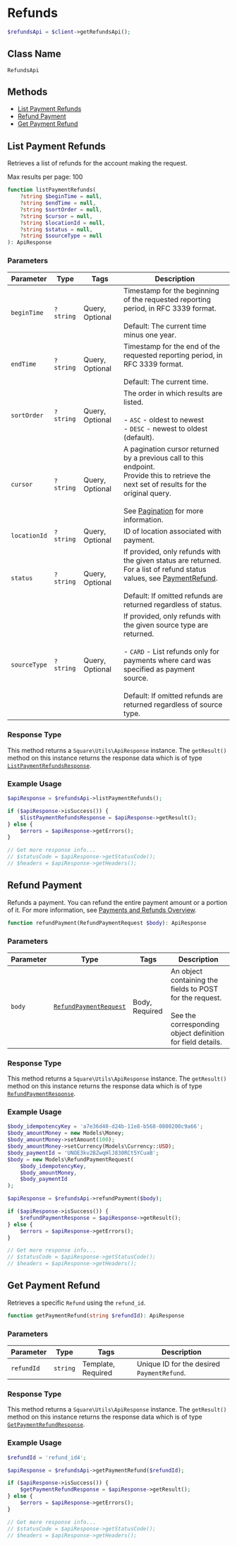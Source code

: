 # Refunds

```php
$refundsApi = $client->getRefundsApi();
```

## Class Name

`RefundsApi`

## Methods

* [List Payment Refunds](/doc/refunds.md#list-payment-refunds)
* [Refund Payment](/doc/refunds.md#refund-payment)
* [Get Payment Refund](/doc/refunds.md#get-payment-refund)

## List Payment Refunds

Retrieves a list of refunds for the account making the request.

Max results per page: 100

```php
function listPaymentRefunds(
    ?string $beginTime = null,
    ?string $endTime = null,
    ?string $sortOrder = null,
    ?string $cursor = null,
    ?string $locationId = null,
    ?string $status = null,
    ?string $sourceType = null
): ApiResponse
```

### Parameters

| Parameter | Type | Tags | Description |
|  --- | --- | --- | --- |
| `beginTime` | `?string` | Query, Optional | Timestamp for the beginning of the requested reporting period, in RFC 3339 format.<br><br>Default: The current time minus one year. |
| `endTime` | `?string` | Query, Optional | Timestamp for the end of the requested reporting period, in RFC 3339 format.<br><br>Default: The current time. |
| `sortOrder` | `?string` | Query, Optional | The order in which results are listed.<br><br>- `ASC` - oldest to newest<br>- `DESC` - newest to oldest (default). |
| `cursor` | `?string` | Query, Optional | A pagination cursor returned by a previous call to this endpoint.<br>Provide this to retrieve the next set of results for the original query.<br><br>See [Pagination](https://developer.squareup.com/docs/basics/api101/pagination) for more information. |
| `locationId` | `?string` | Query, Optional | ID of location associated with payment. |
| `status` | `?string` | Query, Optional | If provided, only refunds with the given status are returned.<br>For a list of refund status values, see [PaymentRefund](#type-paymentrefund).<br><br>Default: If omitted refunds are returned regardless of status. |
| `sourceType` | `?string` | Query, Optional | If provided, only refunds with the given source type are returned.<br><br>- `CARD` - List refunds only for payments where card was specified as payment<br>  source.<br><br>Default: If omitted refunds are returned regardless of source type. |

### Response Type

This method returns a `Square\Utils\ApiResponse` instance. The `getResult()` method on this instance returns the response data which is of type [`ListPaymentRefundsResponse`](/doc/models/list-payment-refunds-response.md).

### Example Usage

```php
$apiResponse = $refundsApi->listPaymentRefunds();

if ($apiResponse->isSuccess()) {
    $listPaymentRefundsResponse = $apiResponse->getResult();
} else {
    $errors = $apiResponse->getErrors();
}

// Get more response info...
// $statusCode = $apiResponse->getStatusCode();
// $headers = $apiResponse->getHeaders();
```

## Refund Payment

Refunds a payment. You can refund the entire payment amount or a
portion of it. For more information, see
[Payments and Refunds Overview](https://developer.squareup.com/docs/payments-api/overview).

```php
function refundPayment(RefundPaymentRequest $body): ApiResponse
```

### Parameters

| Parameter | Type | Tags | Description |
|  --- | --- | --- | --- |
| `body` | [`RefundPaymentRequest`](/doc/models/refund-payment-request.md) | Body, Required | An object containing the fields to POST for the request.<br><br>See the corresponding object definition for field details. |

### Response Type

This method returns a `Square\Utils\ApiResponse` instance. The `getResult()` method on this instance returns the response data which is of type [`RefundPaymentResponse`](/doc/models/refund-payment-response.md).

### Example Usage

```php
$body_idempotencyKey = 'a7e36d40-d24b-11e8-b568-0800200c9a66';
$body_amountMoney = new Models\Money;
$body_amountMoney->setAmount(100);
$body_amountMoney->setCurrency(Models\Currency::USD);
$body_paymentId = 'UNOE3kv2BZwqHlJ830RCt5YCuaB';
$body = new Models\RefundPaymentRequest(
    $body_idempotencyKey,
    $body_amountMoney,
    $body_paymentId
);

$apiResponse = $refundsApi->refundPayment($body);

if ($apiResponse->isSuccess()) {
    $refundPaymentResponse = $apiResponse->getResult();
} else {
    $errors = $apiResponse->getErrors();
}

// Get more response info...
// $statusCode = $apiResponse->getStatusCode();
// $headers = $apiResponse->getHeaders();
```

## Get Payment Refund

Retrieves a specific `Refund` using the `refund_id`.

```php
function getPaymentRefund(string $refundId): ApiResponse
```

### Parameters

| Parameter | Type | Tags | Description |
|  --- | --- | --- | --- |
| `refundId` | `string` | Template, Required | Unique ID for the desired `PaymentRefund`. |

### Response Type

This method returns a `Square\Utils\ApiResponse` instance. The `getResult()` method on this instance returns the response data which is of type [`GetPaymentRefundResponse`](/doc/models/get-payment-refund-response.md).

### Example Usage

```php
$refundId = 'refund_id4';

$apiResponse = $refundsApi->getPaymentRefund($refundId);

if ($apiResponse->isSuccess()) {
    $getPaymentRefundResponse = $apiResponse->getResult();
} else {
    $errors = $apiResponse->getErrors();
}

// Get more response info...
// $statusCode = $apiResponse->getStatusCode();
// $headers = $apiResponse->getHeaders();
```

